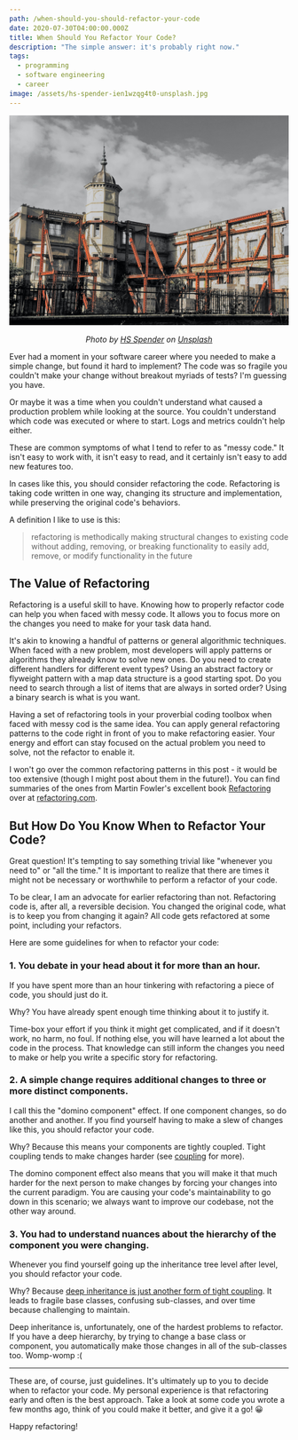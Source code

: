 ```yaml
---
path: /when-should-you-should-refactor-your-code
date: 2020-07-30T04:00:00.000Z
title: When Should You Refactor Your Code?
description: "The simple answer: it's probably right now."
tags:
  - programming
  - software engineering
  - career
image: /assets/hs-spender-ien1wzqg4t0-unsplash.jpg
---
```

![Building being rebuilt with scaffolding ](../assets/hs-spender-ien1wzqg4t0-unsplash.jpg)

*<p align="center">Photo by [HS Spender](https://unsplash.com/@h1sts?utm_source=unsplash&utm_medium=referral&utm_content=creditCopyText) on [Unsplash](https://unsplash.com/s/photos/rebuild?utm_source=unsplash&utm_medium=referral&utm_content=creditCopyText)</p>*

Ever had a moment in your software career where you needed to make a simple change, but found it hard to implement? The code was so fragile you couldn't make your change without breakout myriads of tests? I'm guessing you have.

Or maybe it was a time when you couldn't understand what caused a production problem while looking at the source. You couldn't understand which code was executed or where to start. Logs and metrics couldn't help either.

These are common symptoms of what I tend to refer to as "messy code." It isn't easy to work with, it isn't easy to read, and it certainly isn't easy to add new features too.

In cases like this, you should consider refactoring the code. Refactoring is taking code written in one way, changing its structure and implementation, while preserving the original code's behaviors.

A definition I like to use is this:

> refactoring is methodically making structural changes to existing code without adding, removing, or breaking functionality to easily add, remove, or modify functionality in the future

## The Value of Refactoring

Refactoring is a useful skill to have. Knowing how to properly refactor code can help you when faced with messy code. It allows you to focus more on the changes you need to make for your task data hand.

It's akin to knowing a handful of patterns or general algorithmic techniques. When faced with a new problem, most developers will apply patterns or algorithms they already know to solve new ones. Do you need to create different handlers for different event types? Using an abstract factory or flyweight pattern with a map data structure is a good starting spot. Do you need to search through a list of items that are always in sorted order? Using a binary search is what is you want.

Having a set of refactoring tools in your proverbial coding toolbox when faced with messy cod is the same idea. You can apply general refactoring patterns to the code right in front of you to make refactoring easier. Your energy and effort can stay focused on the actual problem you need to solve, not the refactor to enable it.

I won't go over the common refactoring patterns in this post - it would be too extensive (though I might post about them in the future!). You can find summaries of the ones from Martin Fowler's excellent book [Refactoring](https://amzn.to/3jFSSqH) over at [refactoring.com](https://refactoring.com/catalog/).

## But How Do You Know When to Refactor Your Code?

Great question! It's tempting to say something trivial like "whenever you need to" or "all the time." It is important to realize that there are times it might not be necessary or worthwhile to perform a refactor of your code.

To be clear, I am an advocate for earlier refactoring than not. Refactoring code is, after all, a reversible decision. You changed the original code, what is to keep you from changing it again? All code gets refactored at some point, including your refactors.

Here are some guidelines for when to refactor your code:

### 1. You debate in your head about it for more than an hour.

If you have spent more than an hour tinkering with refactoring a piece of code, you should just do it.

Why? You have already spent enough time thinking about it to justify it.

Time-box your effort if you think it might get complicated, and if it doesn't work, no harm, no foul. If nothing else, you will have learned a lot about the code in the process. That knowledge can still inform the changes you need to make or help you write a specific story for refactoring.

### 2. A simple change requires additional changes to three or more distinct components.

I call this the "domino component" effect. If one component changes, so do another and another. If you find yourself having to make a slew of changes like this, you should refactor your code.

Why? Because this means your components are tightly coupled. Tight coupling tends to make changes harder (see [coupling](https://en.wikipedia.org/wiki/Coupling_(computer_programming)) for more).

The domino component effect also means that you will make it that much harder for the next person to make changes by forcing your changes into the current paradigm. You are causing your code's maintainability to go down in this scenario; we always want to improve our codebase, not the other way around.

### 3. You had to understand nuances about the hierarchy of the component you were changing.

Whenever you find yourself going up the inheritance tree level after level, you should refactor your code.

Why? Because [deep inheritance is just another form of tight coupling](https://stackoverflow.com/questions/11056943/deep-class-inheritance-hierarchy-bad-idea). It leads to fragile base classes, confusing sub-classes, and over time because challenging to maintain.

Deep inheritance is, unfortunately, one of the hardest problems to refactor. If you have a deep hierarchy, by trying to change a base class or component, you automatically make those changes in all of the sub-classes too. Womp-womp :(

- - -

These are, of course, just guidelines. It's ultimately up to you to decide when to refactor your code. My personal experience is that refactoring early and often is the best approach. Take a look at some code you wrote a few months ago, think of you could make it better, and give it a go! 😀

Happy refactoring!
